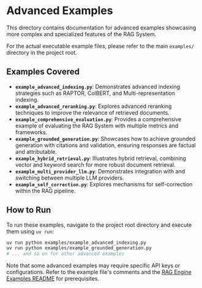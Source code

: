 # Advanced Examples

This directory contains documentation for advanced examples showcasing more complex and specialized features of the RAG System.

For the actual executable example files, please refer to the main `examples/` directory in the project root.

## Examples Covered

*   **`example_advanced_indexing.py`**: Demonstrates advanced indexing strategies such as RAPTOR, ColBERT, and Multi-representation indexing.
*   **`example_advanced_reranking.py`**: Explores advanced reranking techniques to improve the relevance of retrieved documents.
*   **`example_comprehensive_evaluation.py`**: Provides a comprehensive example of evaluating the RAG System with multiple metrics and frameworks.
*   **`example_grounded_generation.py`**: Showcases how to achieve grounded generation with citations and validation, ensuring responses are factual and attributable.
*   **`example_hybrid_retrieval.py`**: Illustrates hybrid retrieval, combining vector and keyword search for more robust document retrieval.
*   **`example_multi_provider_llm.py`**: Demonstrates integration with and switching between multiple LLM providers.
*   **`example_self_correction.py`**: Explores mechanisms for self-correction within the RAG pipeline.

## How to Run

To run these examples, navigate to the project root directory and execute them using `uv run`:

```bash
uv run python examples/example_advanced_indexing.py
uv run python examples/example_grounded_generation.py
# ... and so on for other advanced examples
```

Note that some advanced examples may require specific API keys or configurations. Refer to the example file's comments and the [RAG Engine Examples README](../../../examples/README.md) for prerequisites.
